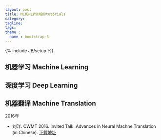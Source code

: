 ```yaml
---
layout: post
title: ML和NLP领域的tutorials
category:
tagline:
tags:
theme :
  name : bootstrap-3
---
```

{% include JB/setup %}

## 机器学习 Machine Learning


## 深度学习 Deep Learning


## 机器翻译 Machine Translation

2016年

+ 刘洋. CWMT 2016. Invited Talk. Advances in Neural Machne Translation (in Chinese). [下载地址](http://nlp.csai.tsinghua.edu.cn/~ly/talks/cwmt2016_ly_v3_160826.pptx)
